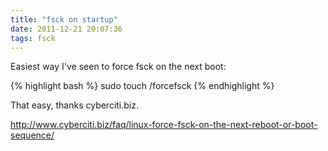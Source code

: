 ```yaml
---
title: "fsck on startup"
date: 2011-12-21 20:07:36
tags: fsck
---
```


<p>
Easiest way I've seen to force <span class="mono">fsck</span> on the next boot:

{% highlight bash %}
 sudo touch /forcefsck
{% endhighlight %} 

</p>
<p>
That easy, thanks cyberciti.biz.<br />



<a href="http://www.cyberciti.biz/faq/linux-force-fsck-on-the-next-reboot-or-boot-sequence/">http://www.cyberciti.biz/faq/linux-force-fsck-on-the-next-reboot-or-boot-sequence/</a>
</p>
